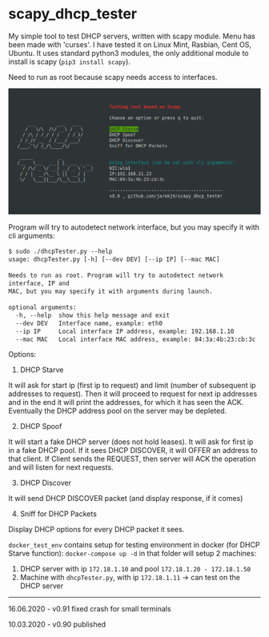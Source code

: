# scapy_dhcp_tester
My simple tool to test DHCP servers, written with scapy module. Menu has been made with 'curses'.
I have tested it on Linux Mint, Rasbian, Cent OS, Ubuntu.
It uses standard python3 modules, the only additional module to install is scapy (```pip3 install scapy```).

Need to run as root because scapy needs access to interfaces.

![Screenshot](screenshot.png?raw=true "Screenshot")

Program will try to autodetect network interface, but you may specify it with cli arguments:
```
$ sudo ./dhcpTester.py --help
usage: dhcpTester.py [-h] [--dev DEV] [--ip IP] [--mac MAC]

Needs to run as root. Program will try to autodetect network interface, IP and
MAC, but you may specify it with arguments during launch.

optional arguments:
  -h, --help  show this help message and exit
  --dev DEV   Interface name, example: eth0
  --ip IP     Local interface IP address, example: 192.168.1.10
  --mac MAC   Local interface MAC address, example: 84:3a:4b:23:cb:3c
```

Options:


1. DHCP Starve

It will ask for start ip (first ip to request) and limit (number of subsequent ip addresses to request).
Then it will proceed to request for next ip addresses and in the end it will print the addresses, for which it has seen the ACK.
Eventually the DHCP address pool on the server may be depleted.

2. DHCP Spoof

It will start a fake DHCP server (does not hold leases). It will ask for first ip in a fake DHCP pool.
If it sees DHCP DISCOVER, it will OFFER an address to that client. If Client sends the REQUEST, then server will ACK the operation and will listen for next requests.

3. DHCP Discover

It will send DHCP DISCOVER packet (and display response, if it comes)

4. Sniff for DHCP Packets

Display DHCP options for every DHCP packet it sees.




```docker_test_env``` contains setup for testing environment in docker (for DHCP Starve function):
```docker-compose up -d``` in that folder will setup 2 machines:
1. DHCP server with ip ```172.18.1.10``` and pool ```172.18.1.20 - 172.18.1.50```
2. Machine with ```dhcpTester.py```, with ip ```172.18.1.11``` -> can test on the DHCP server

---
16.06.2020 - v0.91 fixed crash for small terminals

10.03.2020 - v0.90 published



